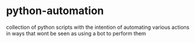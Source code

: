 # python-automation
collection of python scripts with the intention of automating various actions in ways that wont be seen as using a bot to perform them
